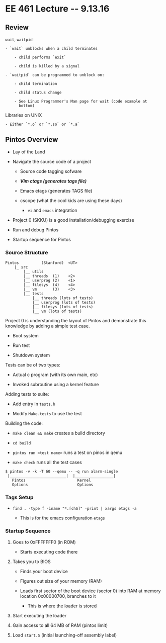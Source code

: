# EE 461 Lecture -- 9.13.16

## Review

`wait`, `waitpid`

    - `wait` unblocks when a child terminates

        - child performs `exit`

        - child is killed by a signal

    - `waitpid` can be programmed to unblock on:

        - child termination

        - child status change

        - See Linux Programmer's Man page for wait (code example at 
          bottom)

Libraries on UNIX

    - Either `*.o` or `*.so` or `*.a`

## Pintos Overview

- Lay of the Land

- Navigate the source code of a project

    - Source code tagging sofware

    - ***Vim ctags (generates tags file)***

    - Emacs etags (generates TAGS file)

    - cscope (what the cool kids are using these days)

        - `vi` and `emacs` integration

- Project 0 (SKKU) is a good installation/debugging exercise

- Run and debug Pintos

- Startup sequence for Pintos

### Source Structure

```
Pintos          (Stanford)  <UT>
    |_ src
        |__ utils
        |__ threads  (1)    <2>
        |__ userprog (2)    <1>
        |__ filesys  (4)    <4>
        |__ vm       (3)    <3>
        |__ tests
            |__ threads (lots of tests)
            |__ userprog (lots of tests)
            |__ filesys (lots of tests)
            |__ vm (lots of tests)

```

Project 0 is understanding the layout of Pintos and demonstrate this knowledge
by adding a simple test case.

- Boot system

- Run test

- Shutdown system

Tests can be of two types:

- Actual c program (with its own main, etc)

- Invoked subroutine using a kernel feature

Adding tests to suite:

- Add entry in `tests.h`

- Modify `Make.tests` to use the test

Building the code:

- `make clean && make` creates a build directory

- `cd build`

- `pintos run <test name>` runs a test on pinos in qemu

- `make check` runs all the test cases

```
$ pintos -v -k -T 60 --qemu -- -q run alarm-single
 |_________________________|  |_________________|
   Pintos                       Kernel
   Options                      Options
```

### Tags Setup

- `find . -type f -iname "*.[chS]" -print | xargs etags -a`

    - This is for the emacs configuration `etags`

### Startup Sequence

1. Goes to 0xFFFFFFF0 (in ROM)

    - Starts executing code there

2. Takes you to BIOS

    - Finds your boot device

    - Figures out size of your memory (RAM)

    - Loads first sector of the boot device (sector 0) into RAM at memory
      location 0x00000700, branches to it

        - This is where the loader is stored

3. Start executing the loader

4. Gain access to all 64 MB of RAM (pintos limit)

5. Load `start.S` (initial launching-off assembly label)
